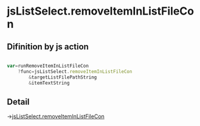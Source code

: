 # jsListSelect.removeItemInListFileCon

## Difinition by js action

```js.js

var=runRemoveItemInListFileCon
	?func=jsListSelect.removeItemInListFileCon
		&targetListFilePathString
		&itemTextString
```

## Detail

->[jsListSelect.removeItemInListFileCon](https://github.com/puutaro/CommandClick/blob/master/md/developer/js_interface/details/edit/JsListSelect/removeItemInListFileCon.md)
